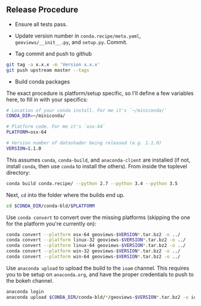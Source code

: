 ## Release Procedure

- Ensure all tests pass.

- Update version number in `conda.recipe/meta.yaml`, `geoviews/__init__.py`,
  and `setup.py`. Commit.

- Tag commit and push to github

```bash
git tag -a x.x.x -m 'Version x.x.x'
git push upstream master --tags
```

- Build conda packages

The exact procedure is platform/setup specific, so I'll define a few variables
here, to fill in with your specifics:

```bash
# Location of your conda install. For me it's `~/miniconda/`
CONDA_DIR=~/miniconda/

# Platform code. For me it's `osx-64`
PLATFORM=osx-64

# Version number of datashader being released (e.g. 1.1.0)
VERSION=1.1.0
```

This assumes `conda`, `conda-build`, and `anaconda-client` are installed (if
not, install `conda`, then use `conda` to install the others). From inside the
toplevel directory:

```bash
conda build conda.recipe/ --python 2.7 --python 3.4 --python 3.5
```

Next, `cd` into the folder where the builds end up.

```bash
cd $CONDA_DIR/conda-bld/$PLATFORM
```

Use `conda convert` to convert over the missing platforms (skipping the one for
the platform you're currently on):

```bash
conda convert --platform osx-64 geoviews-$VERSION*.tar.bz2 -o ../
conda convert --platform linux-32 geoviews-$VERSION*.tar.bz2 -o ../
conda convert --platform linux-64 geoviews-$VERSION*.tar.bz2 -o ../
conda convert --platform win-32 geoviews-$VERSION*.tar.bz2 -o ../
conda convert --platform win-64 geoviews-$VERSION*.tar.bz2 -o ../
```

Use `anaconda upload` to upload the build to the `ioam` channel. This requires
you to be setup on `anaconda.org`, and have the proper credentials to push to
the bokeh channel.

```bash
anaconda login
anaconda upload $CONDA_DIR/conda-bld/*/geoviews-$VERSION*.tar.bz2 -u ioam
```
